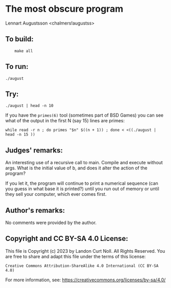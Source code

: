 # The most obscure program

Lennart Augustsson
<chalmers!augustss> 

## To build:

        make all

## To run:

	./august

## Try:


	./august | head -n 10

If you have the `primes(6)` tool (sometimes part of BSD Games) you can see
what of the output in the first N (say 15) lines are primes:

	while read -r n ; do primes "$n" $((n + 1)) ; done < <((./august | head -n 15 ))


## Judges' remarks:

An interesting use of a recursive call to main.  Compile and execute
without args.  What is the initial value of b, and does it alter the
action of the program?

If you let it, the program will continue to print a numerical sequence
(can you guess in what base it is printed?) until you run out of
memory or until they sell your computer, which ever comes first.

## Author's remarks:

No comments were provided by the author.

## Copyright and CC BY-SA 4.0 License:

This file is Copyright (c) 2023 by Landon Curt Noll.  All Rights Reserved.
You are free to share and adapt this file under the terms of this license:

    Creative Commons Attribution-ShareAlike 4.0 International (CC BY-SA 4.0)

For more information, see: https://creativecommons.org/licenses/by-sa/4.0/
